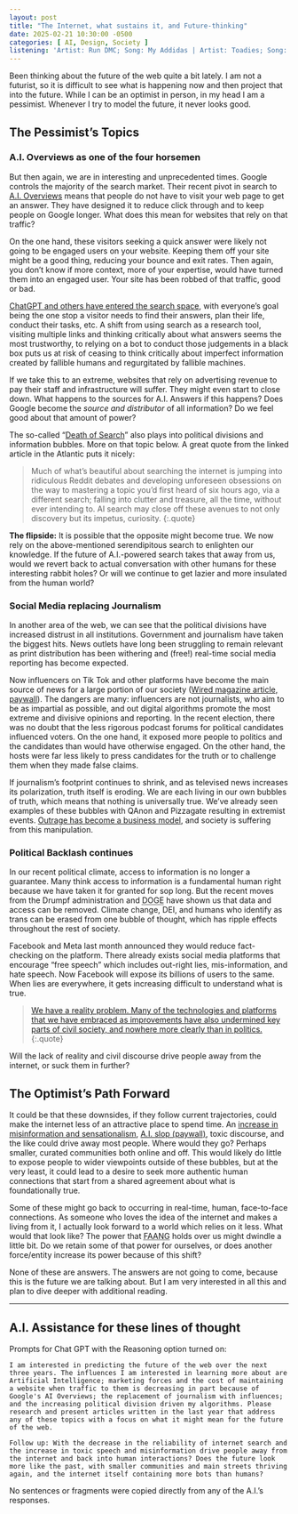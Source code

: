 ```yaml
---
layout: post
title: "The Internet, what sustains it, and Future-thinking"
date: 2025-02-21 10:30:00 -0500
categories: [ AI, Design, Society ]
listening: 'Artist: Run DMC; Song: My Addidas | Artist: Toadies; Song: Mexican Hairless | Artist: Minutemen; Song: Maybe Partying will Help | Artist: Dr. Octogon; Song: Bear Witness | Artist: Janes Addiction; Song: Up The Beach'
---
```


Been thinking about the future of the web quite a bit lately. I am not a futurist, so it is difficult to see what is happening now and then project that into the future. While I can be an optimist in person, in my head I am a pessimist. Whenever I try to model the future, it never looks good.

## The Pessimist’s Topics

### A.I. Overviews as one of the four horsemen

But then again, we are in interesting and unprecedented times. Google controls the majority of the search market. Their recent pivot in search to [A.I. Overviews](https://www.cyber-duck.co.uk/insights/google-ai-overviews) means that people do not have to visit your web page to get an answer. They have designed it to reduce click through and to keep people on Google longer. What does this mean for websites that rely on that traffic?

On the one hand, these visitors seeking a quick answer were likely not going to be engaged users on your website. Keeping them off your site might be a good thing, reducing your bounce and exit rates. Then again, you don’t know if more context, more of your expertise, would have turned them into an engaged user. Your site has been robbed of that traffic, good or bad.

[ChatGPT and others have entered the search space](https://www.pymnts.com/artificial-intelligence-2/2024/googles-ai-search-feature-fuels-content-traffic-concerns/), with everyone’s goal being the one stop a visitor needs to find their answers, plan their life, conduct their tasks, etc. A shift from using search as a research tool, visiting multiple links and thinking critically about what answers seems the most trustworthy, to relying on a bot to conduct those judgements in a black box puts us at risk of ceasing to think critically about imperfect information created by fallible humans and regurgitated by fallible machines.

If we take this to an extreme, websites that rely on advertising revenue to pay their staff and infrastructure will suffer. They might even start to close down. What happens to the sources for A.I. Answers if this happens? Does Google become the _source and distributor_ of all information? Do we feel good about that amount of power?

The so-called “[Death of Search](https://www.theatlantic.com/technology/archive/2024/11/ai-search-engines-curiosity/680594/?utm_source=apple_news)” also plays into political divisions and information bubbles. More on that topic below. A great quote from the linked article in the Atlantic puts it nicely:

> Much of what’s beautiful about searching the internet is jumping into ridiculous Reddit debates and developing unforeseen obsessions on the way to mastering a topic you’d first heard of six hours ago, via a different search; falling into clutter and treasure, all the time, without ever intending to. AI search may close off these avenues to not only discovery but its impetus, curiosity.
{:.quote}

**The flipside:** It is possible that the opposite might become true. We now rely on the above-mentioned serendipitous search to enlighten our knowledge. If the future of A.I.-powered search takes that away from us, would we revert back to actual conversation with other humans for these interesting rabbit holes? Or will we continue to get lazier and more insulated from the human world?


### Social Media replacing Journalism

In another area of the web, we can see that the political divisions have increased distrust in all institutions. Government and journalism have taken the biggest hits. News outlets have long been struggling to remain relevant as print distribution has been withering and (free!) real-time social media reporting has become expected.

Now influencers on Tik Tok and other platforms have become the main source of news for a large portion of our society ([Wired magazine article, paywall](https://www.wired.com/story/this-was-the-year-of-the-influencer-political-takeover/)). The dangers are many: influencers are not journalists, who aim to be as impartial as possible, and out digital algorithms promote the most extreme and divisive opinions and reporting. In the recent election, there was no doubt that the less rigorous podcast forums for political candidates influenced voters. On the one hand, it exposed more people to politics and the candidates than would have otherwise engaged. On the other hand, the hosts were far less likely to press candidates for the truth or to challenge them when they made false claims.

If journalism’s footprint continues to shrink, and as televised news increases its polarization, truth itself is eroding. We are each living in our own bubbles of truth, which means that nothing is universally true. We’ve already seen examples of these bubbles with QAnon and Pizzagate resulting in extremist events. [Outrage has become a business model](https://en.wikipedia.org/wiki/Outrage_industrial_complex), and society is suffering from this manipulation.


### Political Backlash continues

In our recent political climate, access to information is no longer a guarantee. Many think access to information is a fundamental human right because we have taken it for granted for sop long. But the recent moves from the Drumpf administration and <abbr title="Department of Government Efficiency">DOGE</abbr> have shown us that data and access can be removed. Climate change, DEI, and humans who identify as trans can be erased from one bubble of thought, which has ripple effects throughout the rest of society.

Facebook and Meta last month announced they would reduce fact-checking on the platform. There already exists social media platforms that encourage “free speech” which includes out-right lies, mis-information, and hate speech. Now Facebook will expose its billions of users to the same. When lies are everywhere, it gets increasing difficult to understand what is true.

> [We have a reality problem. Many of the technologies and platforms that we have embraced as improvements have also undermined key parts of civil society, and nowhere more clearly than in politics.](https://nypost.com/2024/09/07/opinion/algorithms-and-ai-are-making-it-harder-to-know-whats-real/)
{:.quote}

Will the lack of reality and civil discourse drive people away from the internet, or suck them in further? 


## The Optimist’s Path Forward

It could be that these downsides, if they follow current trajectories, could make the internet less of an attractive place to spend time. An [increase in misinformation and sensationalism](https://en.wikipedia.org/wiki/Sensationalism#Political_polarization_and_democratic_backsliding), [A.I. slop (paywall)](https://nymag.com/intelligencer/article/ai-generated-content-internet-online-slop-spam.html), toxic discourse, and the like could drive away most people. Where would they go? Perhaps smaller, curated communities both online and off. This would likely do little to expose people to wider viewpoints outside of these bubbles, but at the very least, it could lead to a desire to seek more authentic human connections that start from a shared agreement about what is foundationally true.

Some of these might go back to occurring in real-time, human, face-to-face connections. As someone who loves the idea of the internet and makes a living from it, I actually look forward to a world which relies on it less. What would that look like? The power that <abbr title="Facebook Apple Amazon Netflix Google">FAANG</abbr> holds over us might dwindle a little bit. Do we retain some of that power for ourselves, or does another force/entity increase its power because of this shift?

None of these are answers. The answers are not going to come, because this is the future we are talking about. But I am very interested in all this and plan to dive deeper with additional reading.

***

## A.I. Assistance for these lines of thought

Prompts for Chat GPT with the Reasoning option turned on: 

```
I am interested in predicting the future of the web over the next three years. The influences I am interested in learning more about are Artificial Intelligence; marketing forces and the cost of maintaining a website when traffic to them is decreasing in part because of Google's AI Overviews; the replacement of journalism with influences; and the increasing political division driven my algorithms. Please research and present articles written in the last year that address any of these topics with a focus on what it might mean for the future of the web.

Follow up: With the decrease in the reliability of internet search and the increase in toxic speech and misinformation drive people away from the internet and back into human interactions? Does the future look more like the past, with smaller communities and main streets thriving again, and the internet itself containing more bots than humans? 
```

No sentences or fragments were copied directly from any of the A.I.’s responses.
